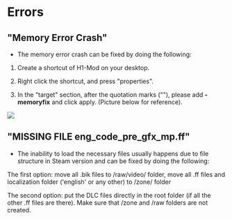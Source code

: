 # Errors

## "Memory Error Crash"

- The memory error crash can be fixed by doing the following:

1. Create a shortcut of H1-Mod on your desktop.

2. Right click the shortcut, and press "properties".

3. In the "target" section, after the quotation marks (""), please add **-memoryfix** and click apply. (Picture below for reference).

![](/img/memoryfix.png)

## "MISSING FILE eng_code_pre_gfx_mp.ff"

- The inability to load the necessary files usually happens due to file structure in Steam version and can be fixed by doing the following:

The first option: move all .bik files to /raw/video/ folder, move all .ff files and localization folder ('english' or any other) to /zone/ folder

The second option: put the DLC files directly in the root folder (if all the other .ff files are there). Make sure that /zone and /raw folders are not created.
